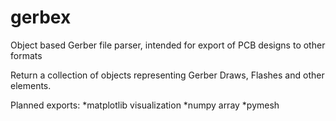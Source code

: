 # gerbex
Object based Gerber file parser, intended for export of PCB designs to other formats

Return a collection of objects representing Gerber Draws, Flashes and other elements.

Planned exports:
*matplotlib visualization
*numpy array
*pymesh
